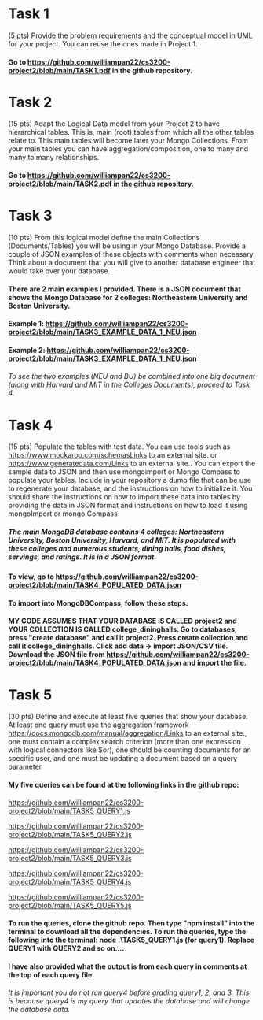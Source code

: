 # Task 1

(5 pts) Provide the problem requirements and the conceptual model in UML for your project. You can reuse the ones made in Project 1.

#### Go to https://github.com/williampan22/cs3200-project2/blob/main/TASK1.pdf in the github repository.


# Task 2

(15 pts) Adapt the Logical Data model from your Project 2 to have hierarchical tables. This is, main (root) tables from which all the other tables relate to. This main tables will become later your Mongo Collections. From your main tables you can have aggregation/composition, one to many and many to many relationships.

#### Go to https://github.com/williampan22/cs3200-project2/blob/main/TASK2.pdf in the github repository.

# Task 3

(10 pts) From this logical model define the main Collections (Documents/Tables) you will be using in your Mongo Database. Provide a couple of JSON examples of these objects with comments when necessary. Think about a document that you will give to another database engineer that would take over your database. 

#### There are 2 main examples I provided. There is a JSON document that shows the Mongo Database for 2 colleges: Northeastern University and Boston University. 

#### Example 1: https://github.com/williampan22/cs3200-project2/blob/main/TASK3_EXAMPLE_DATA_1_NEU.json

#### Example 2: https://github.com/williampan22/cs3200-project2/blob/main/TASK3_EXAMPLE_DATA_1_NEU.json

###### To see the two examples (NEU and BU) be combined into one big document (along with Harvard and MIT in the Colleges Documents), proceed to Task 4.

# Task 4

(15 pts) Populate the tables with test data. You can use tools such as https://www.mockaroo.com/schemasLinks to an external site. or  https://www.generatedata.com/Links to an external site.. You can export the sample data to JSON and then use mongoimport or Mongo Compass to populate your tables. Include in your repository a dump file that can be use to regenerate your database, and the instructions on how to initialize it. You should share the instructions on how to import these data into tables by providing the data in JSON format and instructions on how to load it using mongoImport or mongo Compass

##### The main MongoDB database contains 4 colleges: Northeastern University, Boston University, Harvard, and MIT. It is populated with these colleges and numerous students, dining halls, food dishes, servings, and ratings. It is in a JSON format.

#### To view, go to https://github.com/williampan22/cs3200-project2/blob/main/TASK4_POPULATED_DATA.json 

#### To import into MongoDBCompass, follow these steps. 

#### MY CODE ASSUMES THAT YOUR DATABASE IS CALLED project2 and YOUR COLLECTION IS CALLED college_dininghalls. Go to databases, press "create database" and call it project2. Press create collection and call it college_dininghalls. Click add data -> import JSON/CSV file. Download the JSON file from https://github.com/williampan22/cs3200-project2/blob/main/TASK4_POPULATED_DATA.json and import the file. 

# Task 5

(30 pts) Define and execute at least five queries that show your database. At least one query must use the aggregation framework https://docs.mongodb.com/manual/aggregation/Links to an external site., one must contain a complex search criterion (more than one expression with logical connectors like $or), one should be counting documents for an specific user, and one must be updating a document based on a query parameter 

#### My five queries can be found at the following links in the github repo: 

https://github.com/williampan22/cs3200-project2/blob/main/TASK5_QUERY1.js

https://github.com/williampan22/cs3200-project2/blob/main/TASK5_QUERY2.js

https://github.com/williampan22/cs3200-project2/blob/main/TASK5_QUERY3.js

https://github.com/williampan22/cs3200-project2/blob/main/TASK5_QUERY4.js

https://github.com/williampan22/cs3200-project2/blob/main/TASK5_QUERY5.js

#### To run the queries, clone the github repo. Then type "npm install" into the terminal to download all the dependencies. To run the queries, type the following into the terminal: node .\TASK5_QUERY1.js (for query1). Replace QUERY1 with QUERY2 and so on....

#### I have also provided what the output is from each query in comments at the top of each query file. 

###### It is important you do not run query4 before grading query1, 2, and 3. This is because query4 is my query that updates the database and will change the database data.





